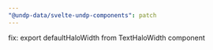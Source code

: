 ```yaml
---
"@undp-data/svelte-undp-components": patch
---
```


fix: export defaultHaloWidth from TextHaloWidth component
